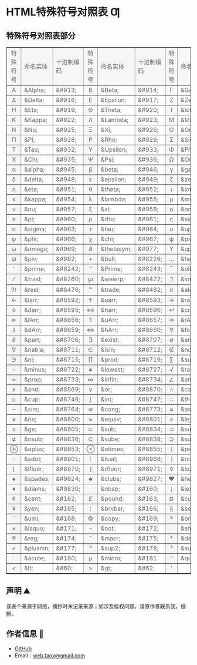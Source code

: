# HTML特殊符号对照表 Ƣ

## 特殊符号对照表部分

<table style="color: #666666" border="1" cellspacing="1" bordercolordark="#ffffff" cellpadding="2" width="100%" align="center">
<tbody><tr height="26">
<td bgcolor="#f6f6f6" align="center">特殊符号</td>
<td bgcolor="#f6f6f6">命名实体</td>
<td bgcolor="#f6f6f6">十进制编码</td>
<td bgcolor="#f6f6f6" align="center">特殊符号</td>
<td bgcolor="#f6f6f6">命名实体</td>
<td bgcolor="#f6f6f6">十进制编码</td>
<td bgcolor="#f6f6f6" align="center">特殊符号</td>
<td bgcolor="#f6f6f6">命名实体</td>
<td bgcolor="#f6f6f6">十进制编码</td></tr>
<tr>
<td bgcolor="#f6f6f6" align="center">Α</td>
<td>&amp;Alpha;</td>
<td>&amp;#913;</td>
<td bgcolor="#f6f6f6" align="center">Β</td>
<td>&amp;Beta;</td>
<td>&amp;#914;</td>
<td bgcolor="#f6f6f6" align="center">Γ</td>
<td>&amp;Gamma;</td>
<td>&amp;#915;</td></tr>
<tr>
<td bgcolor="#f6f6f6" align="center">Δ</td>
<td>&amp;Delta;</td>
<td>&amp;#916;</td>
<td bgcolor="#f6f6f6" align="center">Ε</td>
<td>&amp;Epsilon;</td>
<td>&amp;#917;</td>
<td bgcolor="#f6f6f6" align="center">Ζ</td>
<td>&amp;Zeta;</td>
<td>&amp;#918;</td></tr>
<tr>
<td bgcolor="#f6f6f6" align="center">Η</td>
<td>&amp;Eta;</td>
<td>&amp;#919;</td>
<td bgcolor="#f6f6f6" align="center">Θ</td>
<td>&amp;Theta;</td>
<td>&amp;#920;</td>
<td bgcolor="#f6f6f6" align="center">Ι</td>
<td>&amp;Iota;</td>
<td>&amp;#921;</td></tr>
<tr>
<td bgcolor="#f6f6f6" align="center">Κ</td>
<td>&amp;Kappa;</td>
<td>&amp;#922;</td>
<td bgcolor="#f6f6f6" align="center">Λ</td>
<td>&amp;Lambda;</td>
<td>&amp;#923;</td>
<td bgcolor="#f6f6f6" align="center">Μ</td>
<td>&amp;Mu;</td>
<td>&amp;#924;</td></tr>
<tr>
<td bgcolor="#f6f6f6" align="center">Ν</td>
<td>&amp;Nu;</td>
<td>&amp;#925;</td>
<td bgcolor="#f6f6f6" align="center">Ξ</td>
<td>&amp;Xi;</td>
<td>&amp;#926;</td>
<td bgcolor="#f6f6f6" align="center">Ο</td>
<td>&amp;Omicron;</td>
<td>&amp;#927;</td></tr>
<tr>
<td bgcolor="#f6f6f6" align="center">Π</td>
<td>&amp;Pi;</td>
<td>&amp;#928;</td>
<td bgcolor="#f6f6f6" align="center">Ρ</td>
<td>&amp;Rho;</td>
<td>&amp;#929;</td>
<td bgcolor="#f6f6f6" align="center">Σ</td>
<td>&amp;Sigma;</td>
<td>&amp;#931;</td></tr>
<tr>
<td bgcolor="#f6f6f6" align="center">Τ</td>
<td>&amp;Tau;</td>
<td>&amp;#932;</td>
<td bgcolor="#f6f6f6" align="center">Υ</td>
<td>&amp;Upsilon;</td>
<td>&amp;#933;</td>
<td bgcolor="#f6f6f6" align="center">Φ</td>
<td>&amp;Phi;</td>
<td>&amp;#934;</td></tr>
<tr>
<td bgcolor="#f6f6f6" align="center">Χ</td>
<td>&amp;Chi;</td>
<td>&amp;#935;</td>
<td bgcolor="#f6f6f6" align="center">Ψ</td>
<td>&amp;Psi;</td>
<td>&amp;#936;</td>
<td bgcolor="#f6f6f6" align="center">Ω</td>
<td>&amp;Omega;</td>
<td>&amp;#937;</td></tr>
<tr>
<td bgcolor="#f6f6f6" align="center">α</td>
<td>&amp;alpha;</td>
<td>&amp;#945;</td>
<td bgcolor="#f6f6f6" align="center">β</td>
<td>&amp;beta;</td>
<td>&amp;#946;</td>
<td bgcolor="#f6f6f6" align="center">γ</td>
<td>&amp;gamma;</td>
<td>&amp;#947;</td></tr>
<tr>
<td bgcolor="#f6f6f6" align="center">δ</td>
<td>&amp;delta;</td>
<td>&amp;#948;</td>
<td bgcolor="#f6f6f6" align="center">ε</td>
<td>&amp;epsilon;</td>
<td>&amp;#949;</td>
<td bgcolor="#f6f6f6" align="center">ζ</td>
<td>&amp;zeta;</td>
<td>&amp;#950;</td></tr>
<tr>
<td bgcolor="#f6f6f6" align="center">η</td>
<td>&amp;eta;</td>
<td>&amp;#951;</td>
<td bgcolor="#f6f6f6" align="center">θ</td>
<td>&amp;theta;</td>
<td>&amp;#952;</td>
<td bgcolor="#f6f6f6" align="center">ι</td>
<td>&amp;iota;</td>
<td>&amp;#953;</td></tr>
<tr>
<td bgcolor="#f6f6f6" align="center">κ</td>
<td>&amp;kappa;</td>
<td>&amp;#954;</td>
<td bgcolor="#f6f6f6" align="center">λ</td>
<td>&amp;lambda;</td>
<td>&amp;#955;</td>
<td bgcolor="#f6f6f6" align="center">μ</td>
<td>&amp;mu;</td>
<td>&amp;#956;</td></tr>
<tr>
<td bgcolor="#f6f6f6" align="center">ν</td>
<td>&amp;nu;</td>
<td>&amp;#957;</td>
<td bgcolor="#f6f6f6" align="center">ξ</td>
<td>&amp;xi;</td>
<td>&amp;#958;</td>
<td bgcolor="#f6f6f6" align="center">ο</td>
<td>&amp;omicron;</td>
<td>&amp;#959;</td></tr>
<tr>
<td bgcolor="#f6f6f6" align="center">π</td>
<td>&amp;pi;</td>
<td>&amp;#960;</td>
<td bgcolor="#f6f6f6" align="center">ρ</td>
<td>&amp;rho;</td>
<td>&amp;#961;</td>
<td bgcolor="#f6f6f6" align="center">ς</td>
<td>&amp;sigmaf;</td>
<td>&amp;#962;</td></tr>
<tr>
<td bgcolor="#f6f6f6" align="center">σ</td>
<td>&amp;sigma;</td>
<td>&amp;#963;</td>
<td bgcolor="#f6f6f6" align="center">τ</td>
<td>&amp;tau;</td>
<td>&amp;#964;</td>
<td bgcolor="#f6f6f6" align="center">υ</td>
<td>&amp;upsilon;</td>
<td>&amp;#965;</td></tr>
<tr>
<td bgcolor="#f6f6f6" align="center">φ</td>
<td>&amp;phi;</td>
<td>&amp;#966;</td>
<td bgcolor="#f6f6f6" align="center">χ</td>
<td>&amp;chi;</td>
<td>&amp;#967;</td>
<td bgcolor="#f6f6f6" align="center">ψ</td>
<td>&amp;psi;</td>
<td>&amp;#968;</td></tr>
<tr>
<td bgcolor="#f6f6f6" align="center">ω</td>
<td>&amp;omega;</td>
<td>&amp;#969;</td>
<td bgcolor="#f6f6f6" align="center">ϑ</td>
<td>&amp;thetasym;</td>
<td>&amp;#977;</td>
<td bgcolor="#f6f6f6" align="center">ϒ</td>
<td>&amp;upsih;</td>
<td>&amp;#978;</td></tr>
<tr>
<td bgcolor="#f6f6f6" align="center">ϖ</td>
<td>&amp;piv;</td>
<td>&amp;#982;</td>
<td bgcolor="#f6f6f6" align="center">•</td>
<td>&amp;bull;</td>
<td>&amp;#8226;</td>
<td bgcolor="#f6f6f6" align="center">…</td>
<td>&amp;hellip;</td>
<td>&amp;#8230;</td></tr>
<tr>
<td bgcolor="#f6f6f6" align="center">′</td>
<td>&amp;prime;</td>
<td>&amp;#8242;</td>
<td bgcolor="#f6f6f6" align="center">″</td>
<td>&amp;Prime;</td>
<td>&amp;#8243;</td>
<td bgcolor="#f6f6f6" align="center">‾</td>
<td>&amp;oline;</td>
<td>&amp;#8254;</td></tr>
<tr>
<td bgcolor="#f6f6f6" align="center">⁄</td>
<td>&amp;frasl;</td>
<td>&amp;#8260;</td>
<td bgcolor="#f6f6f6" align="center">℘</td>
<td>&amp;weierp;</td>
<td>&amp;#8472;</td>
<td bgcolor="#f6f6f6" align="center">ℑ</td>
<td>&amp;image;</td>
<td>&amp;#8465;</td></tr>
<tr>
<td bgcolor="#f6f6f6" align="center">ℜ</td>
<td>&amp;real;</td>
<td>&amp;#8476;</td>
<td bgcolor="#f6f6f6" align="center">™</td>
<td>&amp;trade;</td>
<td>&amp;#8482;</td>
<td bgcolor="#f6f6f6" align="center">ℵ</td>
<td>&amp;alefsym;</td>
<td>&amp;#8501;</td></tr>
<tr>
<td bgcolor="#f6f6f6" align="center">←</td>
<td>&amp;larr;</td>
<td>&amp;#8592;</td>
<td bgcolor="#f6f6f6" align="center">↑</td>
<td>&amp;uarr;</td>
<td>&amp;#8593;</td>
<td bgcolor="#f6f6f6" align="center">→</td>
<td>&amp;rarr;</td>
<td>&amp;#8594;</td></tr>
<tr>
<td bgcolor="#f6f6f6" align="center">↓</td>
<td>&amp;darr;</td>
<td>&amp;#8595;</td>
<td bgcolor="#f6f6f6" align="center">↔</td>
<td>&amp;harr;</td>
<td>&amp;#8596;</td>
<td bgcolor="#f6f6f6" align="center">↵</td>
<td>&amp;crarr;</td>
<td>&amp;#8629;</td></tr>
<tr>
<td bgcolor="#f6f6f6" align="center">⇐</td>
<td>&amp;lArr;</td>
<td>&amp;#8656;</td>
<td bgcolor="#f6f6f6" align="center">⇑</td>
<td>&amp;uArr;</td>
<td>&amp;#8657;</td>
<td bgcolor="#f6f6f6" align="center">⇒</td>
<td>&amp;rArr;</td>
<td>&amp;#8658;</td></tr>
<tr>
<td bgcolor="#f6f6f6" align="center">⇓</td>
<td>&amp;dArr;</td>
<td>&amp;#8659;</td>
<td bgcolor="#f6f6f6" align="center">⇔</td>
<td>&amp;hArr;</td>
<td>&amp;#8660;</td>
<td bgcolor="#f6f6f6" align="center">∀</td>
<td>&amp;forall;</td>
<td>&amp;#8704;</td></tr>
<tr>
<td bgcolor="#f6f6f6" align="center">∂</td>
<td>&amp;part;</td>
<td>&amp;#8706;</td>
<td bgcolor="#f6f6f6" align="center">∃</td>
<td>&amp;exist;</td>
<td>&amp;#8707;</td>
<td bgcolor="#f6f6f6" align="center">∅</td>
<td>&amp;empty;</td>
<td>&amp;#8709;</td></tr>
<tr>
<td bgcolor="#f6f6f6" align="center">∇</td>
<td>&amp;nabla;</td>
<td>&amp;#8711;</td>
<td bgcolor="#f6f6f6" align="center">∈</td>
<td>&amp;isin;</td>
<td>&amp;#8712;</td>
<td bgcolor="#f6f6f6" align="center">∉</td>
<td>&amp;notin;</td>
<td>&amp;#8713;</td></tr>
<tr>
<td bgcolor="#f6f6f6" align="center">∋</td>
<td>&amp;ni;</td>
<td>&amp;#8715;</td>
<td bgcolor="#f6f6f6" align="center">∏</td>
<td>&amp;prod;</td>
<td>&amp;#8719;</td>
<td bgcolor="#f6f6f6" align="center">∑</td>
<td>&amp;sum;</td>
<td>&amp;#8722;</td></tr>
<tr>
<td bgcolor="#f6f6f6" align="center">−</td>
<td>&amp;minus;</td>
<td>&amp;#8722;</td>
<td bgcolor="#f6f6f6" align="center">∗</td>
<td>&amp;lowast;</td>
<td>&amp;#8727;</td>
<td bgcolor="#f6f6f6" align="center">√</td>
<td>&amp;radic;</td>
<td>&amp;#8730;</td></tr>
<tr>
<td bgcolor="#f6f6f6" align="center">∝</td>
<td>&amp;prop;</td>
<td>&amp;#8733;</td>
<td bgcolor="#f6f6f6" align="center">∞</td>
<td>&amp;infin;</td>
<td>&amp;#8734;</td>
<td bgcolor="#f6f6f6" align="center">∠</td>
<td>&amp;ang;</td>
<td>&amp;#8736;</td></tr>
<tr>
<td bgcolor="#f6f6f6" align="center">∧</td>
<td>&amp;and;</td>
<td>&amp;#8869;</td>
<td bgcolor="#f6f6f6" align="center">∨</td>
<td>&amp;or;</td>
<td>&amp;#8870;</td>
<td bgcolor="#f6f6f6" align="center">∩</td>
<td>&amp;cap;</td>
<td>&amp;#8745;</td></tr>
<tr>
<td bgcolor="#f6f6f6" align="center">∪</td>
<td>&amp;cup;</td>
<td>&amp;#8746;</td>
<td bgcolor="#f6f6f6" align="center">∫</td>
<td>&amp;int;</td>
<td>&amp;#8747;</td>
<td bgcolor="#f6f6f6" align="center">∴</td>
<td>&amp;there4;</td>
<td>&amp;#8756;</td></tr>
<tr>
<td bgcolor="#f6f6f6" align="center">∼</td>
<td>&amp;sim;</td>
<td>&amp;#8764;</td>
<td bgcolor="#f6f6f6" align="center">≅</td>
<td>&amp;cong;</td>
<td>&amp;#8773;</td>
<td bgcolor="#f6f6f6" align="center">≈</td>
<td>&amp;asymp;</td>
<td>&amp;#8773;</td></tr>
<tr>
<td bgcolor="#f6f6f6" align="center">≠</td>
<td>&amp;ne;</td>
<td>&amp;#8800;</td>
<td bgcolor="#f6f6f6" align="center">≡</td>
<td>&amp;equiv;</td>
<td>&amp;#8801;</td>
<td bgcolor="#f6f6f6" align="center">≤</td>
<td>&amp;le;</td>
<td>&amp;#8804;</td></tr>
<tr>
<td bgcolor="#f6f6f6" align="center">≥</td>
<td>&amp;ge;</td>
<td>&amp;#8805;</td>
<td bgcolor="#f6f6f6" align="center">⊂</td>
<td>&amp;sub;</td>
<td>&amp;#8834;</td>
<td bgcolor="#f6f6f6" align="center">⊃</td>
<td>&amp;sup;</td>
<td>&amp;#8835;</td></tr>
<tr>
<td bgcolor="#f6f6f6" align="center">⊄</td>
<td>&amp;nsub;</td>
<td>&amp;#8836;</td>
<td bgcolor="#f6f6f6" align="center">⊆</td>
<td>&amp;sube;</td>
<td>&amp;#8838;</td>
<td bgcolor="#f6f6f6" align="center">⊇</td>
<td>&amp;supe;</td>
<td>&amp;#8839;</td></tr>
<tr>
<td bgcolor="#f6f6f6" align="center">⊕</td>
<td>&amp;oplus;</td>
<td>&amp;#8853;</td>
<td bgcolor="#f6f6f6" align="center">⊗</td>
<td>&amp;otimes;</td>
<td>&amp;#8855;</td>
<td bgcolor="#f6f6f6" align="center">⊥</td>
<td>&amp;perp;</td>
<td>&amp;#8869;</td></tr>
<tr>
<td bgcolor="#f6f6f6" align="center">⋅</td>
<td>&amp;sdot;</td>
<td>&amp;#8901;</td>
<td bgcolor="#f6f6f6" align="center">⌈</td>
<td>&amp;lceil;</td>
<td>&amp;#8968;</td>
<td bgcolor="#f6f6f6" align="center">⌉</td>
<td>&amp;rceil;</td>
<td>&amp;#8969;</td></tr>
<tr>
<td bgcolor="#f6f6f6" align="center">⌊</td>
<td>&amp;lfloor;</td>
<td>&amp;#8970;</td>
<td bgcolor="#f6f6f6" align="center">⌋</td>
<td>&amp;rfloor;</td>
<td>&amp;#8971;</td>
<td bgcolor="#f6f6f6" align="center">◊</td>
<td>&amp;loz;</td>
<td>&amp;#9674;</td></tr>
<tr>
<td bgcolor="#f6f6f6" align="center">♠</td>
<td>&amp;spades;</td>
<td>&amp;#9824;</td>
<td bgcolor="#f6f6f6" align="center">♣</td>
<td>&amp;clubs;</td>
<td>&amp;#9827;</td>
<td bgcolor="#f6f6f6" align="center">♥</td>
<td>&amp;hearts;</td>
<td>&amp;#9829;</td></tr>
<tr>
<td bgcolor="#f6f6f6" align="center">♦</td>
<td>&amp;diams;</td>
<td>&amp;#9830;</td>
<td bgcolor="#f6f6f6" align="center">&nbsp;</td>
<td>&amp;nbsp;</td>
<td>&amp;#160;</td>
<td bgcolor="#f6f6f6" align="center">¡</td>
<td>&amp;iexcl;</td>
<td>&amp;#161;</td></tr>
<tr>
<td bgcolor="#f6f6f6" align="center">¢</td>
<td>&amp;cent;</td>
<td>&amp;#162;</td>
<td bgcolor="#f6f6f6" align="center">£</td>
<td>&amp;pound;</td>
<td>&amp;#163;</td>
<td bgcolor="#f6f6f6" align="center">¤</td>
<td>&amp;curren;</td>
<td>&amp;#164;</td></tr>
<tr>
<td bgcolor="#f6f6f6" align="center">¥</td>
<td>&amp;yen;</td>
<td>&amp;#165;</td>
<td bgcolor="#f6f6f6" align="center">¦</td>
<td>&amp;brvbar;</td>
<td>&amp;#166;</td>
<td bgcolor="#f6f6f6" align="center">§</td>
<td>&amp;sect;</td>
<td>&amp;#167;</td></tr>
<tr>
<td bgcolor="#f6f6f6" align="center">¨</td>
<td>&amp;uml;</td>
<td>&amp;#168;</td>
<td bgcolor="#f6f6f6" align="center">©</td>
<td>&amp;copy;</td>
<td>&amp;#169;</td>
<td bgcolor="#f6f6f6" align="center">ª</td>
<td>&amp;ordf;</td>
<td>&amp;#170;</td></tr>
<tr>
<td bgcolor="#f6f6f6" align="center">«</td>
<td>&amp;laquo;</td>
<td>&amp;#171;</td>
<td bgcolor="#f6f6f6" align="center">¬</td>
<td>&amp;not;</td>
<td>&amp;#172;</td>
<td bgcolor="#f6f6f6" align="center">­</td>
<td>&amp;shy;</td>
<td>&amp;#173;</td></tr>
<tr>
<td bgcolor="#f6f6f6" align="center">®</td>
<td>&amp;reg;</td>
<td>&amp;#174;</td>
<td bgcolor="#f6f6f6" align="center">¯</td>
<td>&amp;macr;</td>
<td>&amp;#175;</td>
<td bgcolor="#f6f6f6" align="center">°</td>
<td>&amp;deg;</td>
<td>&amp;#176;</td></tr>
<tr>
<td bgcolor="#f6f6f6" align="center">±</td>
<td>&amp;plusmn;</td>
<td>&amp;#177;</td>
<td bgcolor="#f6f6f6" align="center">²</td>
<td>&amp;sup2;</td>
<td>&amp;#178;</td>
<td bgcolor="#f6f6f6" align="center">³</td>
<td>&amp;sup3;</td>
<td>&amp;#179;</td></tr>
<tr>
<td bgcolor="#f6f6f6" align="center">´</td>
<td>&amp;acute;</td>
<td>&amp;#180;</td>
<td bgcolor="#f6f6f6" align="center">µ</td>
<td>&amp;micro;</td>
<td>&amp;#181</td>
<td bgcolor="#f6f6f6" align="center">"</td>
<td>&amp;quot;</td>
<td>&amp;#34;</td></tr>
<tr>
<td bgcolor="#f6f6f6" align="center">&lt;</td>
<td>&amp;lt;</td>
<td>&amp;#60;</td>
<td bgcolor="#f6f6f6" align="center">&gt;</td>
<td>&amp;gt;</td>
<td>&amp;#62;</td>
<td bgcolor="#f6f6f6" align="center">'</td>
<td>&nbsp;</td>
<td>&amp;#39;</td></tr></tbody></table>

## 声明 ⛰️

该表个来源于网络，摘抄时未记录来源；如涉及版权问题，请原作者联系我，侵删。

## 作者信息 🐶

* [GitHub](hppts://github.com/Tao-Quixote)
* Email：<web.taox@gmail.com>